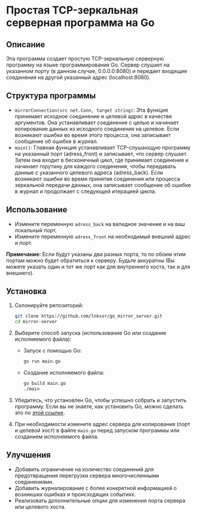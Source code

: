 # Простая TCP-зеркальная серверная программа на Go

## Описание

Эта программа создает простую TCP-зеркальную серверную программу на языке программирования Go. Сервер слушает на указанном порту (в данном случае, 0.0.0.0:8080) и передает входящие соединения на другой указанный адрес (localhost:8080).

## Структура программы

- `mirrorConnection(src net.Conn, target string)`: Эта функция принимает исходное соединение и целевой адрес в качестве аргументов. Она устанавливает соединение с целью и начинает копирование данных из исходного соединения на целевое. Если возникают ошибки во время этого процесса, она записывает сообщение об ошибке в журнал.
- `main()`: Главная функция устанавливает TCP-слушающую программу на указанный порт (adress_front) и записывает, что сервер слушает. Затем она входит в бесконечный цикл, где принимает соединения и начинает горутину для каждого соединения, чтобы передавать данные с указанного целевого адреса (adress_back). Если возникают ошибки во время принятия соединения или процесса зеркальной передачи данных, она записывает сообщение об ошибке в журнал и продолжает с следующей итерацией цикла.

## Использование

- Измените переменную `adress_back` на валидное значение и на ваш локальный порт.
- Измените переменную `adress_front` на необходимый внешний адрес и порт.

**Примечание:** Если будут указаны два разных порта, то по обоим этим портам можно будет обратиться к серверу. Будьте аккуратны (Вы можете указать один и тот же порт как для внутреннего хоста, так и для внешнего).

## Установка

1. Склонируйте репозиторий:
    ```bash
    git clone https://github.com/lnkssr/go_mirror_server.git
    cd mirror-server
    ```

2. Выберите способ запуска (использование Go или создание исполняемого файла):
    - Запуск с помощью Go:
      ```bash
      go run main.go
      ```
    - Создание исполняемого файла:
      ```bash
      go build main.go
      ./main
      ```

3. Убедитесь, что установлен Go, чтобы успешно собрать и запустить программу. Если вы не знаете, как установить Go, можно сделать это по [этой ссылке](https://golang.org/doc/install).

4. При необходимости измените адрес сервера для копирования (порт и целевой хост) в файле `main.go` перед запуском программы или созданием исполняемого файла.

## Улучшения

- Добавить ограничение на количество соединений для предотвращения перегрузки сервера многочисленными соединениями.
- Добавить журналирование с более конкретной информацией о возникших ошибках и происходящих событиях.
- Реализовать дополнительные опции для изменения порта сервера или целевого хоста.
